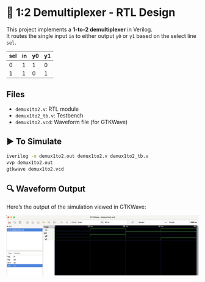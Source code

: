 # 🔧 1:2 Demultiplexer - RTL Design


This project implements a **1-to-2 demultiplexer** in Verilog.  
It routes the single input `in` to either output `y0` or `y1` based on the select line `sel`.

| sel | in | y0 | y1 |
|-----|-----|----|----|
|  0  |  1  | 1  | 0  |
|  1  |  1  | 0  | 1  |

## Files
- `demux1to2.v`: RTL module
- `demux1to2_tb.v`: Testbench
- `demux1to2.vcd`: Waveform file (for GTKWave)

## ▶️ To Simulate

```bash
iverilog -o demux1to2.out demux1to2.v demux1to2_tb.v
vvp demux1to2.out
gtkwave demux1to2.vcd
```
 ## 🔍 Waveform Output

Here’s the output of the simulation viewed in GTKWave:

![Waveform](demux1to2.png)